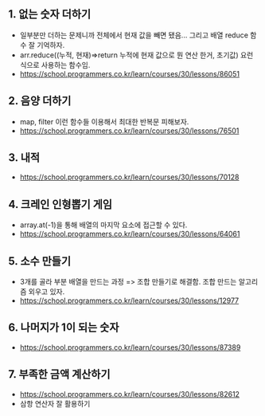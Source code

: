 ## 1. 없는 숫자 더하기

- 일부분만 더하는 문제니까 전체에서 현재 값을 빼면 됐음... 그리고 배열 reduce 함수 잘 기억하자.
- arr.reduce((누적, 현재)=>return 누적에 현재 값으로 뭔 연산 한거, 초기값) 요런식으로 사용하는 함수임.
- https://school.programmers.co.kr/learn/courses/30/lessons/86051

## 2. 음양 더하기

- map, filter 이런 함수들 이용해서 최대한 반복문 피해보자.
- https://school.programmers.co.kr/learn/courses/30/lessons/76501

## 3. 내적

- https://school.programmers.co.kr/learn/courses/30/lessons/70128

## 4. 크레인 인형뽑기 게임

- array.at(-1)을 통해 배열의 마지막 요소에 접근할 수 있다.
- https://school.programmers.co.kr/learn/courses/30/lessons/64061

## 5. 소수 만들기

- 3개를 골라 부분 배열을 만드는 과정 => 조합 만들기로 해결함. 조합 만드는 알고리즘 외우고 있자.
- https://school.programmers.co.kr/learn/courses/30/lessons/12977

## 6. 나머지가 1이 되는 숫자

- https://school.programmers.co.kr/learn/courses/30/lessons/87389

## 7. 부족한 금액 계산하기

- https://school.programmers.co.kr/learn/courses/30/lessons/82612
- 삼항 연산자 잘 활용하기
